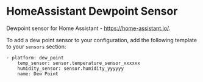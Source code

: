 # HomeAssistant Dewpoint Sensor

Dewpoint sensor for Home Assistant - https://home-assistant.io/.

To add a dew point sensor to your configuration, add the following template to your ```sensors``` section:


```
- platform: dew_point
    temp_sensor: sensor.temperature_sensor_xxxxxx
    humidity_sensor: sensor.humidity_yyyyyy
    name: Dew Point
```

